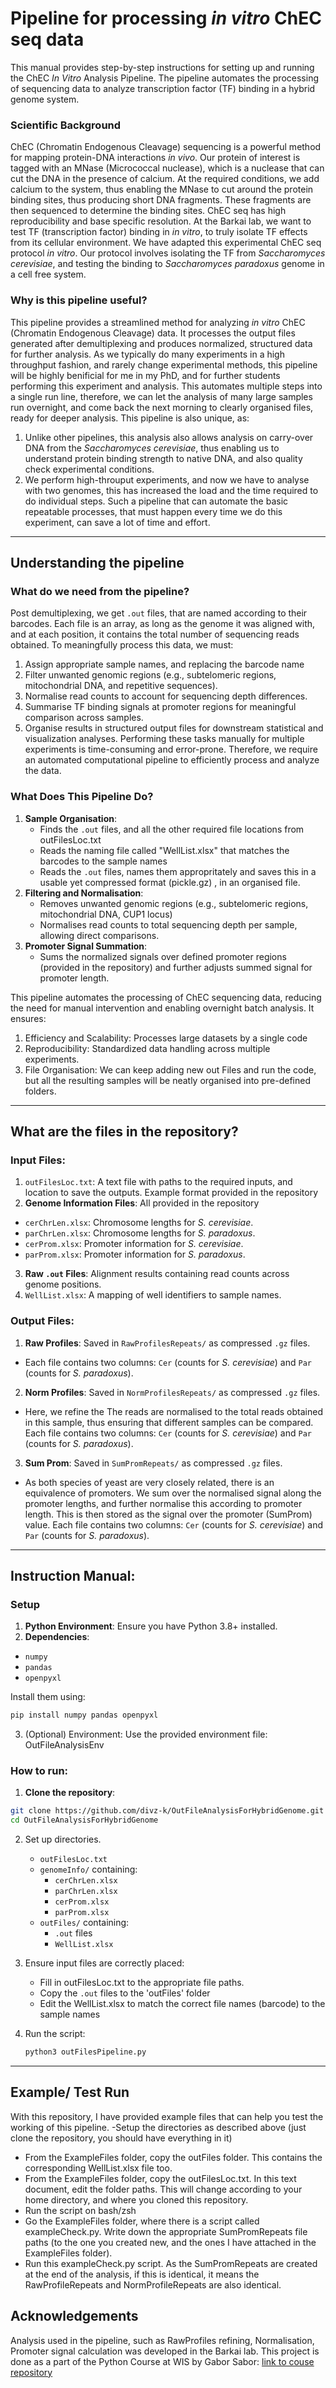 # Pipeline for processing *in vitro* ChEC seq data

This manual provides step-by-step instructions for setting up and running the ChEC *In Vitro* Analysis Pipeline. The pipeline automates the processing of sequencing data to analyze transcription factor (TF) binding in a hybrid genome system.


### Scientific Background

ChEC (Chromatin Endogenous Cleavage) sequencing is a powerful method for mapping protein-DNA interactions *in vivo*. Our protein of interest is tagged with an MNase (Micrococcal nuclease), which is a nuclease that can cut the DNA in the presence of calcium. At the required conditions, we add calcium to the system, thus enabling the MNase to cut around the protein binding sites, thus producing short DNA fragments. These fragments are then sequenced to determine the binding sites.
ChEC seq has high reproducibility and base specific resolution. 
At the Barkai lab, we want to test TF (transcription factor) binding in *in vitro*, to truly isolate TF effects from its cellular environment. We have adapted this experimental ChEC seq protocol *in vitro*. Our protocol involves isolating the TF from *Saccharomyces cerevisiae*, and testing the binding to *Saccharomyces paradoxus* genome in a cell free system. 


### Why is this pipeline useful?
This pipeline provides a streamlined method for analyzing *in vitro* ChEC (Chromatin Endogenous Cleavage) data. It processes the output files generated after demultiplexing and produces normalized, structured data for further analysis. 
As we typically do many experiments in a high throughput fashion, and rarely change experimental methods, this pipeline will be highly benificial for me in my PhD, and for further students performing this experiment and analysis. This automates multiple steps into a single run line, therefore, we can let the analysis of many large samples run overnight, and come back the next morning to clearly organised files, ready for deeper analysis. 
This pipeline is also unique, as:
1. Unlike other pipelines, this analysis also allows analysis on carry-over DNA from the *Saccharomyces cerevisiae*, thus enabling us to understand protein binding strength to native DNA, and also quality check experimental conditions.
2. We perform high-throuput experiments, and now we have to analyse with two genomes, this has increased the load and the time required to do individual steps. Such a pipeline that can automate the basic repeatable processes, that must happen every time we do this experiment, can save a lot of time and effort.


---

## Understanding the pipeline

### What do we need from the pipeline?

Post demultiplexing, we get `.out` files, that are named according to their barcodes. Each file is an array, as long as the genome it was aligned with, and at each position, it contains the total number of sequencing reads obtained. To meaningfully process this data, we must:
1. Assign appropriate sample names, and replacing the barcode name 
2. Filter unwanted genomic regions (e.g., subtelomeric regions, mitochondrial DNA, and repetitive sequences).
3. Normalise read counts to account for sequencing depth differences.
4. Summarise TF binding signals at promoter regions for meaningful comparison across samples.
5. Organise results in structured output files for downstream statistical and visualization analyses.
Performing these tasks manually for multiple experiments is time-consuming and error-prone. Therefore, we require an automated computational pipeline to efficiently process and analyze the data.


### What Does This Pipeline Do?

1. **Sample Organisation**:
    - Finds the `.out` files, and all the other required file locations from outFilesLoc.txt
    - Reads the naming file called "WellList.xlsx" that matches the barcodes to the sample names
    - Reads the `.out` files, names them appropritately and saves this in a usable yet compressed format (pickle.gz) , in an organised file.
2. **Filtering and Normalisation**:
    - Removes unwanted genomic regions (e.g., subtelomeric regions, mitochondrial DNA, CUP1 locus) 
    - Normalises read counts to total sequencing depth per sample, allowing direct comparisons.
3. **Promoter Signal Summation**:
    - Sums the normalized signals over defined promoter regions (provided in the repository) and further adjusts summed signal for promoter length.

This pipeline automates the processing of ChEC sequencing data, reducing the need for manual intervention and enabling overnight batch analysis. It ensures:
1. Efficiency and Scalability: Processes large datasets by a single code
2. Reproducibility: Standardized data handling across multiple experiments.
3. File Organisation: We can keep adding new out Files and run the code, but all the resulting samples will be neatly organised into pre-defined folders.


---

## What are the files in the repository?

### Input Files:
1. `outFilesLoc.txt`: A text file with paths to the required inputs, and location to save the outputs. Example format provided in the repository
2. **Genome Information Files**: All provided in the repository
- `cerChrLen.xlsx`: Chromosome lengths for *S. cerevisiae*.
- `parChrLen.xlsx`: Chromosome lengths for *S. paradoxus*.
- `cerProm.xlsx`: Promoter information for *S. cerevisiae*.
- `parProm.xlsx`: Promoter information for *S. paradoxus*.
3. **Raw `.out` Files**: Alignment results containing read counts across genome positions.
4. `WellList.xlsx`: A mapping of well identifiers to sample names.

### Output Files:
1. **Raw Profiles**: Saved in `RawProfilesRepeats/` as compressed `.gz` files.
- Each file contains two columns: `Cer` (counts for *S. cerevisiae*) and `Par` (counts for *S. paradoxus*).
2. **Norm Profiles**: Saved in `NormProfilesRepeats/` as compressed `.gz` files.
- Here, we refine the The reads are normalised to the total reads obtained in this sample, thus ensuring that different samples can be compared. Each file contains two columns: `Cer` (counts for *S. cerevisiae*) and `Par` (counts for *S. paradoxus*).
3. **Sum Prom**: Saved in `SumPromRepeats/` as compressed `.gz` files.
- As both species of yeast are very closely related, there is an equivalence of promoters. We sum over the normalised signal along the promoter lengths, and further normalise this according to promoter length. This is then stored as the signal over the promoter (SumProm) value. Each file contains two columns: `Cer` (counts for *S. cerevisiae*) and `Par` (counts for *S. paradoxus*).
---


## Instruction Manual:

### Setup
1. **Python Environment**: Ensure you have Python 3.8+ installed.
2. **Dependencies**:
- `numpy`
- `pandas`
- `openpyxl`
  
Install them using:
```bash
pip install numpy pandas openpyxl
```
3. (Optional) Environment: Use the provided environment file: OutFileAnalysisEnv


### How to run:

1. **Clone the repository**:
```bash
git clone https://github.com/divz-k/OutFileAnalysisForHybridGenome.git
cd OutFileAnalysisForHybridGenome
```
2. Set up directories.
   - `outFilesLoc.txt`
   - `genomeInfo/` containing:
     - `cerChrLen.xlsx`
     - `parChrLen.xlsx`
     - `cerProm.xlsx`
     - `parProm.xlsx`
   - `outFiles/` containing:
     - `.out` files
     - `WellList.xlsx`
    
3. Ensure input files are correctly placed:
   - Fill in outFilesLoc.txt to the appropriate file paths.
   - Copy the `.out` files to the 'outFiles' folder
   - Edit the WellList.xlsx to match the correct file names (barcode) to the sample names

4. Run the script:
   ```bash
   python3 outFilesPipeline.py

---

## Example/ Test Run 

With this repository, I have provided example files that can help you test the working of this pipeline. 
  -Setup the directories as described above (just clone the repository, you should have everything in it)
  - From the ExampleFiles folder, copy the outFiles folder. This contains the corresponding WellList.xlsx file too.
  - From the ExampleFiles folder, copy the outFilesLoc.txt. In this text document, edit the folder paths. This will change according to your home directory, and where 
    you cloned this repository.
  - Run the script on bash/zsh
  - Go the ExampleFiles folder, where there is a script called exampleCheck.py. Write down the appropriate SumPromRepeats file paths (to the one you created new, and 
    the ones I have attached in the ExampleFiles folder). 
  - Run this exampleCheck.py script. As the SumPromRepeats are created at the end of the analysis, if this is identical, it means the RawProfileRepeats and 
    NormProfileRepeats are also identical. 



## Acknowledgements
Analysis used in the pipeline, such as RawProfiles refining, Normalisation, Promoter signal calculation was developed in the Barkai lab. 
This project is done as a part of the Python Course at WIS by Gabor Sabor: [link to couse repository](https://github.com/szabgab/wis-python-course-2024-11)
